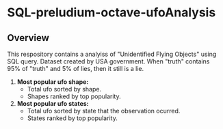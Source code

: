 # SQL-preludium-octave-ufoAnalysis
## Overview
This respository contains a analyiss of "Unidentified Flying Objects" using SQL query. Dataset created by USA government. When "truth" contains 95% of "truth" and 5% of lies, then it still is a lie.
  1. **Most popular ufo shape:**
     - Total ufo sorted by shape.
     - Shapes ranked by top popularity.
  2. **Most popular ufo states:**
     - Total ufo sorted by state that the observation ocurred.
     - States ranked by top popularity.
   
  
